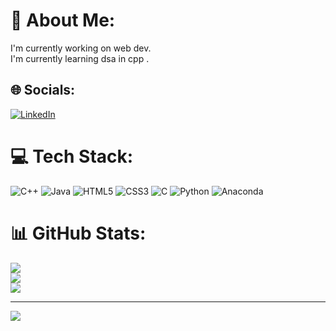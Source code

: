 # 💫 About Me:
I'm currently working on web dev.<br>I'm currently learning dsa in cpp .<br>


## 🌐 Socials:
[![LinkedIn](https://img.shields.io/badge/LinkedIn-%230077B5.svg?logo=linkedin&logoColor=white)](https://linkedin.com/in/sudhanshu-tiwary-baa5b1249) 

# 💻 Tech Stack:
![C++](https://img.shields.io/badge/c++-%2300599C.svg?style=for-the-badge&logo=c%2B%2B&logoColor=white) ![Java](https://img.shields.io/badge/java-%23ED8B00.svg?style=for-the-badge&logo=openjdk&logoColor=white) ![HTML5](https://img.shields.io/badge/html5-%23E34F26.svg?style=for-the-badge&logo=html5&logoColor=white) ![CSS3](https://img.shields.io/badge/css3-%231572B6.svg?style=for-the-badge&logo=css3&logoColor=white) ![C](https://img.shields.io/badge/c-%2300599C.svg?style=for-the-badge&logo=c&logoColor=white) ![Python](https://img.shields.io/badge/python-3670A0?style=for-the-badge&logo=python&logoColor=ffdd54) ![Anaconda](https://img.shields.io/badge/Anaconda-%2344A833.svg?style=for-the-badge&logo=anaconda&logoColor=white)
# 📊 GitHub Stats:
![](https://github-readme-stats.vercel.app/api?username=sudhanshutiwary69868&theme=midnight-purple&hide_border=false&include_all_commits=true&count_private=false)<br/>
![](https://github-readme-streak-stats.herokuapp.com/?user=sudhanshutiwary69868&theme=midnight-purple&hide_border=false)<br/>
![](https://github-readme-stats.vercel.app/api/top-langs/?username=sudhanshutiwary69868&theme=midnight-purple&hide_border=false&include_all_commits=true&count_private=false&layout=compact)

---
[![](https://visitcount.itsvg.in/api?id=sudhanshutiwary69868&icon=0&color=0)](https://visitcount.itsvg.in)

<!-- Proudly created with GPRM ( https://gprm.itsvg.in ) -->
